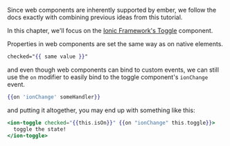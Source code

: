 Since web components are inherently supported by ember, 
we follow the docs exactly with combining previous ideas from this tutorial.

In this chapter, we'll focus on the [Ionic Framework's Toggle][ionic-toggle] component.

Properties in web components are set the same way as on native elements.
```hbs
checked="{{ same value }}"
```
and even though web components can bind to custom events, we can still use the `on` modifier
to easily bind to the toggle component's `ionChange` event.
```hbs
{{on 'ionChange' someHandler}}
```

and putting it altogether, you may end up with something like this:

```hbs
<ion-toggle checked="{{this.isOn}}" {{on "ionChange" this.toggle}}>
  toggle the state!
</ion-toggle>
```

[ionic-toggle]: https://ionicframework.com/docs/api/toggle


